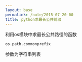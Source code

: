 ```yaml
---
layout: base
permalink: /note/2015-07-20-00
title: python求最长公共前缀
---
```


利用os模块中求最长公共路径的函数

    os.path.commonprefix

参数为字符串列表